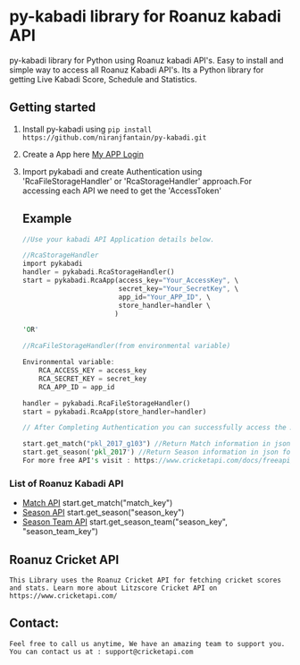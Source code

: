 # py-kabadi library for Roanuz kabadi API
py-kabadi library for Python using Roanuz kabadi API's.  Easy to install and simple way to access all Roanuz Kabadi API's. Its a Python library for getting Live Kabadi Score, Schedule and Statistics.


## Getting started
1. Install py-kabadi using `pip install https://github.com/niranjfantain/py-kabadi.git`

2. Create a App here [My APP Login](https://www.cricketapi.com/login/?next=/apps/)

3. Import pykabadi and create Authentication using 'RcaFileStorageHandler' or 'RcaStorageHandler' approach.For accessing each API we need to get the 'AccessToken'

    ## Example

    ```rust
    //Use your kabadi API Application details below.

    //RcaStorageHandler
    import pykabadi
    handler = pykabadi.RcaStorageHandler()
    start = pykabadi.RcaApp(access_key="Your_AccessKey", \
                            secret_key="Your_SecretKey", \
                            app_id="Your_APP_ID", \
                            store_handler=handler \
                           )

    'OR'

    //RcaFileStorageHandler(from environmental variable)

    Environmental variable:
        RCA_ACCESS_KEY = access_key
        RCA_SECRET_KEY = secret_key
        RCA_APP_ID = app_id

    handler = pykabadi.RcaFileStorageHandler()
    start = pykabadi.RcaApp(store_handler=handler)

    // After Completing Authentication you can successfully access the API's.

    start.get_match("pkl_2017_g103") //Return Match information in json format
    start.get_season('pkl_2017') //Return Season information in json format
    For more free API's visit : https://www.cricketapi.com/docs/freeapi/
    ```


 ### List of Roanuz Kabadi API

* [Match API](https://www.cricketapi.com/docs/match_api/)  start.get_match("match_key")
* [Season API](https://www.cricketapi.com/docs/season_api/)  start.get_season("season_key")
* [Season Team API](https://www.cricketapi.com/docs/season_api/)  start.get_season_team("season_key", "season_team_key")

 ## Roanuz Cricket API 
	This Library uses the Roanuz Cricket API for fetching cricket scores and stats. Learn more about Litzscore Cricket API on https://www.cricketapi.com/ 

 ## Contact:
    Feel free to call us anytime, We have an amazing team to support you.
    You can contact us at : support@cricketapi.com
